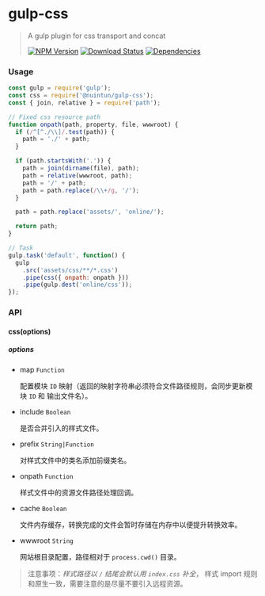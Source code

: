 # gulp-css

> A gulp plugin for css transport and concat
>
> [![NPM Version][npm-image]][npm-url]
> [![Download Status][download-image]][npm-url]
> [![Dependencies][david-image]][david-url]

### Usage

```js
const gulp = require('gulp');
const css = require('@nuintun/gulp-css');
const { join, relative } = require('path');

// Fixed css resource path
function onpath(path, property, file, wwwroot) {
  if (/^[^./\\]/.test(path)) {
    path = './' + path;
  }

  if (path.startsWith('.')) {
    path = join(dirname(file), path);
    path = relative(wwwroot, path);
    path = '/' + path;
    path = path.replace(/\\+/g, '/');
  }

  path = path.replace('assets/', 'online/');

  return path;
}

// Task
gulp.task('default', function() {
  gulp
    .src('assets/css/**/*.css')
    .pipe(css({ onpath: onpath }))
    .pipe(gulp.dest('online/css'));
});
```

### API

#### css(options)

##### _options_

* map `Function`

  配置模块 `ID` 映射（返回的映射字符串必须符合文件路径规则，会同步更新模块 `ID` 和 输出文件名）。

* include `Boolean`

  是否合并引入的样式文件。

* prefix `String|Function`

  对样式文件中的类名添加前缀类名。

* onpath `Function`

  样式文件中的资源文件路径处理回调。

* cache `Boolean`

  文件内存缓存，转换完成的文件会暂时存储在内存中以便提升转换效率。

* wwwroot `String`

  网站根目录配置，路径相对于 `process.cwd()` 目录。

> 注意事项：_样式路径以 `/` 结尾会默认用 `index.css` 补全_， 样式 import 规则和原生一致，需要注意的是尽量不要引入远程资源。

[npm-image]: http://img.shields.io/npm/v/@nuintun/gulp-css.svg?style=flat-square
[npm-url]: https://www.npmjs.org/package/@nuintun/gulp-css
[download-image]: http://img.shields.io/npm/dm/@nuintun/gulp-css.svg?style=flat-square
[david-image]: http://img.shields.io/david/nuintun/gulp-css.svg?style=flat-square
[david-url]: https://david-dm.org/nuintun/gulp-css
